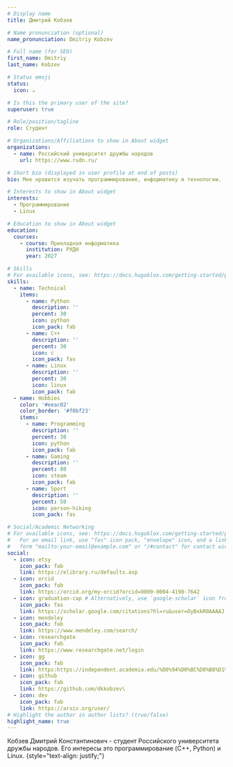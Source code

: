 ```yaml
---
# Display name
title: Дмитрий Кобзев

# Name pronunciation (optional)
name_pronunciation: Dmitriy Kobzev

# Full name (for SEO)
first_name: Dmitriy
last_name: Kobzev

# Status emoji
status:
  icon: ☕️

# Is this the primary user of the site?
superuser: true

# Role/position/tagline
role: Студент

# Organizations/Affiliations to show in About widget
organizations:
  - name: Российский университет дружбы народов
    url: https://www.rudn.ru/

# Short bio (displayed in user profile at end of posts)
bio: Мне нравится изучать программирование, информатику и технологии.

# Interests to show in About widget
interests:
  - Программирование
  - Linux

# Education to show in About widget
education:
  courses:
    - course: Прикладная информатика
      institution: РУДН
      year: 2027

# Skills
# For available icons, see: https://docs.hugoblox.com/getting-started/page-builder/#icons
skills:
  - name: Technical
    items:
      - name: Python
        description: ''
        percent: 30
        icon: python
        icon_pack: fab
      - name: C++
        description: ''
        percent: 30
        icon: c
        icon_pack: fas
      - name: Linux
        description: ''
        percent: 30
        icon: linux
        icon_pack: fab
  - name: Hobbies
    color: '#eeac02'
    color_border: '#f0bf23'
    items:
      - name: Programming
        description: ''
        percent: 30
        icon: python
        icon_pack: fab
      - name: Gaming
        description: ''
        percent: 80
        icon: steam
        icon_pack: fab
      - name: Sport
        description: ''
        percent: 50
        icon: person-hiking
        icon_pack: fas

# Social/Academic Networking
# For available icons, see: https://docs.hugoblox.com/getting-started/page-builder/#icons
#   For an email link, use "fas" icon pack, "envelope" icon, and a link in the
#   form "mailto:your-email@example.com" or "/#contact" for contact widget.
social:
  - icon: etsy
    icon_pack: fab
    link: https://elibrary.ru/defaultx.asp
  - icon: orcid
    icon_pack: fab
    link: https://orcid.org/my-orcid?orcid=0009-0004-4190-7642
  - icon: graduation-cap # Alternatively, use `google-scholar` icon from `ai` icon pack
    icon_pack: fas
    link: https://scholar.google.com/citations?hl=ru&user=OyBxkR0AAAAJ
  - icon: mendeley
    icon_pack: fab
    link: https://www.mendeley.com/search/
  - icon: researchgate
    icon_pack: fab
    link: https://www.researchgate.net/login
  - icon: gg
    icon_pack: fab
    link: https:https://independent.academia.edu/%D0%94%D0%BC%D0%B8%D1%82%D1%80%D0%B8%D0%B9%D0%9A%D0%BE%D0%B1%D0%B7%D0%B5%D0%B22
  - icon: github
    icon_pack: fab
    link: https://github.com/dkkobzev\
  - icon: dev
    icon_pack: fab
    link: https://arxiv.org/user/
# Highlight the author in author lists? (true/false)
highlight_name: true
---
```


Кобзев Дмитрий Константинович - студент Российского университета дружбы народов. Его интересы это программирование (C++, Python) и Linux.
{style="text-align: justify;"}
